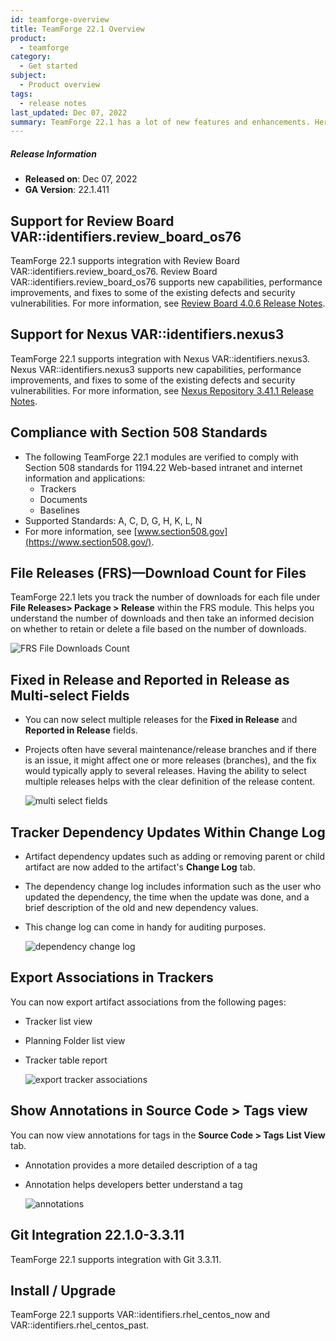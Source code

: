 ```yaml
---
id: teamforge-overview
title: TeamForge 22.1 Overview
product: 
  - teamforge
category:
  - Get started
subject:
  - Product overview
tags: 
  - release notes
last_updated: Dec 07, 2022
summary: TeamForge 22.1 has a lot of new features and enhancements. Here's a list of a few release-defining new features in TeamForge 22.0.
---
```


##### Release Information

* **Released on**: Dec 07, 2022
* **GA Version**: 22.1.411

## Support for Review Board VAR::identifiers.review_board_os76

TeamForge 22.1 supports integration with Review Board VAR::identifiers.review_board_os76. Review Board VAR::identifiers.review_board_os76 supports new capabilities, performance improvements, and fixes to some of the existing defects and security vulnerabilities. For more information, see [Review Board 4.0.6 Release Notes](https://www.reviewboard.org/docs/releasenotes/reviewboard/4.0.6/).

## Support for Nexus VAR::identifiers.nexus3

TeamForge 22.1 supports integration with Nexus VAR::identifiers.nexus3. Nexus VAR::identifiers.nexus3 supports new capabilities, performance improvements, and fixes to some of the existing defects and security vulnerabilities. For more information, see [Nexus Repository 3.41.1 Release Notes](https://help.sonatype.com/repomanager3/product-information/release-notes/2022-release-notes/nexus-repository-3.41.0---3.41.1-release-notes).

## Compliance with Section 508 Standards

* The following TeamForge 22.1 modules are verified to comply with Section 508 standards for 1194.22 Web-based intranet and internet information and applications:
  * Trackers
  * Documents
  * Baselines
* Supported Standards: A, C, D, G, H, K, L, N
* For more information, see [www.section508.gov](https://www.section508.gov/).

## File Releases (FRS)—Download Count for Files

TeamForge 22.1 lets you track the number of downloads for each file under **File Releases> Package > Release** within the FRS module. This helps you understand the number of downloads and then take an informed decision on whether to retain or delete a file based on the number of downloads.

![FRS File Downloads Count](/docs/assets/images/frsfiledownloadcount.png)

## Fixed in Release and Reported in Release as Multi-select Fields

* You can now select multiple releases for the **Fixed in Release** and **Reported in Release** fields.
* Projects often have several maintenance/release branches and if there is an issue, it might affect one or more releases (branches), and the fix would typically apply to several releases. Having the ability to select multiple releases helps with the clear definition of the release content.

  ![multi select fields](/docs/assets/images/multiselectfields.png)

## Tracker Dependency Updates Within Change Log  

* Artifact dependency updates such as adding or removing parent or child artifact are now added to the artifact's **Change Log** tab.
* The dependency change log includes information such as the user who updated the dependency, the time when the update was done, and a brief description of the old and new dependency values.
* This change log can come in handy for auditing purposes.
  
  ![dependency change log](/docs/assets/images/dependencychangelog.png)  


## Export Associations in Trackers

You can now export artifact associations from the following pages:

* Tracker list view
* Planning Folder list view
* Tracker table report

  ![export tracker associations](/docs/assets/images/exportassociations.png)  

## Show Annotations in Source Code > Tags view

You can now view annotations for tags in the **Source Code > Tags** **List View** tab.

* Annotation provides a more detailed description of a tag
* Annotation helps developers better understand a tag

  ![annotations](/docs/assets/images/annotations.png)  

## Git Integration 22.1.0-3.3.11

TeamForge 22.1 supports integration with Git 3.3.11.

## Install / Upgrade

TeamForge 22.1 supports VAR::identifiers.rhel_centos_now and VAR::identifiers.rhel_centos_past.